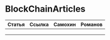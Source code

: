 # BlockChainArticles
 
| Статья | Ссылка | Самохин | Романов |
|--------|--------|---------|---------|
|        |        |         |         |
|        |        |         |         |
|        |        |         |         |
 

